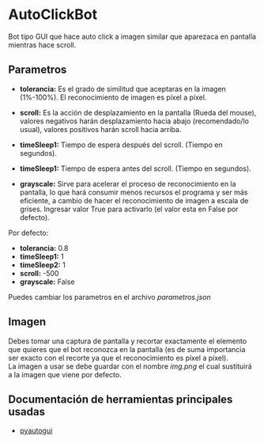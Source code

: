 # AutoClickBot  

Bot tipo GUI que hace auto click a imagen similar que aparezaca en pantalla mientras hace scroll.

## Parametros  

- **tolerancia:** Es el grado de similitud que aceptaras en la imagen (1%-100%). El reconocimiento de imagen es píxel a píxel.  

- **scroll:** Es la acción de desplazamiento en la pantalla (Rueda del mouse), valores negativos harán desplazamiento hacia abajo (recomendado/lo usual), valores positivos harán scroll hacia arriba. 

- **timeSleep1:** Tiempo de espera después del scroll. (Tiempo en segundos).  

- **timeSleep1:** Tiempo de espera antes del scroll. (Tiempo en segundos).  

- **grayscale:** Sirve para acelerar el proceso de reconocimiento en la pantalla, lo que hará consumir menos recursos el programa y ser más eficiente, a cambio de hacer el reconocimiento de imagen a escala de grises. Ingresar valor True para activarlo (el valor esta en False por defecto).

Por defecto:  

- **tolerancia:** 0.8
- **timeSleep1:** 1
- **timeSleep2:** 1
- **scroll:** -500
- **grayscale:** False

Puedes cambiar los parametros en el archivo *parametros.json*  

## Imagen  

Debes tomar una captura de pantalla y recortar exactamente el elemento que quieres que el bot reconozca en la pantalla (es de suma importancia ser exacto con el recorte ya que el reconocimiento es píxel a píxel).  
La imagen a usar se debe guardar con el nombre *img.png* el cual sustituirá a la imagen que viene por defecto.  

## Documentación de herramientas principales usadas  
  
  - [pyautogui](https://pyautogui.readthedocs.io/en/latest/)

